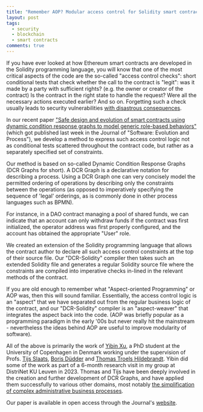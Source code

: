 ```yaml
---
title: "Remember AOP? Modular access control for Solidity smart contracts"
layout: post
tags:
  - security
  - blockchain
  - smart contracts
comments: true
---
```


If you have ever looked at how Ethereum smart contracts are developed in the Solidity programming language, you will know that one of the most critical aspects of the
code are the so-called "access control checks": short conditional tests that check whether the call to the contract is "legit": was it made by a party with sufficient rights?
(e.g. the owner or creator of the contract) Is the contract in the right state to handle the request? Were all the necessary actions executed earlier? And so on.
Forgetting such a check usually leads to security vulnerabilities [with disastrous consequences](https://blog.blockmagnates.com/the-hacking-of-rubixi-smart-contract-23d339213bbe).

In our recent paper ["Safe design and evolution of smart contracts using dynamic condition response graphs to model generic role-based behaviors"](https://onlinelibrary.wiley.com/doi/10.1002/smr.2730) (which got published last week
in the Journal of "Software: Evolution and Process"), we develop a method to express such access control logic not as conditional tests scattered throughout the contract code,
but rather as a separately specified set of constraints.

<!--more-->

Our method is based on so-called Dynamic Condition Response Graphs (DCR Graphs for short).
A DCR Graph is a declarative notation for describing a process. Using a DCR Graph one can very concisely model the permitted ordering of operations by
describing only the constraints between the operations (as opposed to imperatively specifying the sequence of 'legal' orderings, as is commonly done in
other process languages such as BPMN).

For instance, in a DAO contract managing a pool of shared funds, we can indicate that an account can only withdraw funds if the contract was first initialized,
the operator address was first properly configured, and the account has obtained the appropriate "User" role.

We created an extension of the Solidity programming language that allows the contract author to declare all such access control constraints at the top of their source file.
Our "DCR-Solidity" compiler then takes such an extended Solidity file and generates a regular Solidity source file where the constraints are compiled into
imperative checks in-lined in the relevant methods of the contract.

If you are old enough to remember what "Aspect-oriented Programming" or AOP was, then this will sound familiar. Essentially, the access control logic
is an "aspect" that we have separated out from the regular business logic of the contract, and our "DCR-Solidity" compiler is an "aspect-weaver" that
integrates the aspect back into the code. (AOP was briefly popular as a programming paradigm in the early '00s but never really hit the mainstream -
nevertheless the ideas behind AOP are useful to improve modularity of software).

All of the above 
is primarily the work of [Yibin Xu](https://xuyibin.top/), a PhD student at the University of Copenhagen in Denmark working under the supervision of Profs. [Tijs Slaats](https://researchprofiles.ku.dk/en/persons/tijs-slaats), [Boris Düdder](https://researchprofiles.ku.dk/en/persons/boris-d%C3%BCdder)
and [Thomas Troels Hildebrandt](https://researchprofiles.ku.dk/en/persons/thomas-troels-hildebrandt).
Yibin did some of the work as part of a 6-month research visit in my group at DistriNet KU Leuven in 2023. Thomas and Tijs have been deeply involved in the creation
and further development of DCR Graphs, and have applied
them successfully to various other domains, most notably [the simplification of complex administrative business processes](https://documentation.dcr.design/).

Our paper is available in open access through the Journal's [website](https://onlinelibrary.wiley.com/doi/10.1002/smr.2730).
